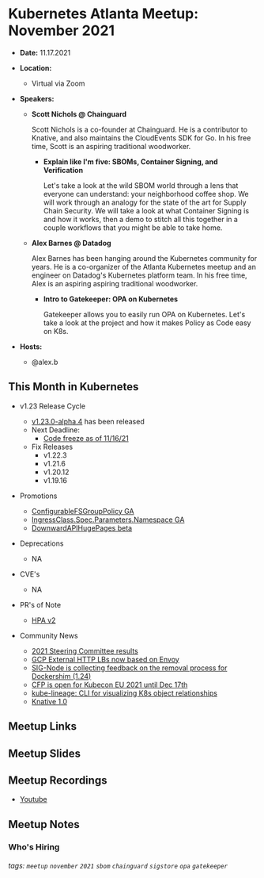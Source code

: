 # Kubernetes Atlanta Meetup: November 2021<!--Month Year-->

- **Date:** 11.17.2021<!--date as MM.DD.YYYY-->
- **Location:**
    - Virtual via Zoom
- **Speakers:**
    - **Scott Nichols @ Chainguard** <!--presenter name @ company-->
    
        Scott Nichols is a co-founder at Chainguard. He is a contributor to Knative, and also maintains the CloudEvents SDK for Go. In his free time, Scott is an aspiring traditional woodworker.
        
        - **Explain like I'm five: SBOMs, Container Signing, and Verification**<!--presentation title-->

            Let's take a look at the wild SBOM world through a lens that everyone can understand: your neighborhood coffee shop. We will work through an analogy for the state of the art for Supply Chain Security. We will take a look at what Container Signing is and how it works, then a demo to stitch all this together in a couple workflows that you might be able to take home.

    - **Alex Barnes @ Datadog** <!--presenter name @ company-->
    
        Alex Barnes has been hanging around the Kubernetes community for years. He is a co-organizer of the Atlanta Kubernetes meetup and an engineer on Datadog's Kubernetes platform team. In his free time, Alex is an aspiring aspiring traditional woodworker.
        
        - **Intro to Gatekeeper: OPA on Kubernetes**<!--presentation title-->

            Gatekeeper allows you to easily run OPA on Kubernetes. Let's take a look at the project and how it makes Policy as Code easy on K8s.

- **Hosts:**
    - @alex.b


## This Month in Kubernetes

- v1.23 Release Cycle <!-- Link to latest release for the current K8s release cycle -->
    - [v1.23.0-alpha.4](https://github.com/kubernetes/kubernetes/releases/tag/v1.23.0-alpha.4) has been released
    - Next Deadline: <!-- Date and general description for the next release cycle deadline -->
        - [Code freeze as of 11/16/21](https://groups.google.com/g/kubernetes-dev/c/pqdD3S7rhy0)
    - Fix Releases <!-- List of latest fix releases for supported/maintained Kubernetes version -->
        - v1.22.3
        - v1.21.6
        - v1.20.12
        - v1.19.16
- Promotions <!-- List of any interesting feature/API promotions -->
    - [ConfigurableFSGroupPolicy GA](https://github.com/kubernetes/kubernetes/pull/105885)
    - [IngressClass.Spec.Parameters.Namespace GA](https://github.com/kubernetes/kubernetes/pull/104636)
    - [DownwardAPIHugePages beta](https://github.com/kubernetes/kubernetes/pull/106271)
- Deprecations <!-- List of any interesting feature/API deprecations -->
    - NA
- CVE's <!-- List of any Kubernetes related CVE's -->
    - NA
- PR's of Note <!-- List of any interesting PR's to the Kubernetes project (use lwkd.io) -->
    - [HPA v2](https://github.com/kubernetes/kubernetes/pull/102534)

- Community News <!-- List of any interesting news from the Kubernetes community/ecosystem -->
    - [2021 Steering Committee results](https://kubernetes.io/blog/2021/11/08/steering-committee-results-2021/)
    - [GCP External HTTP LBs now based on Envoy](https://twitter.com/kniga/status/1460380151041052673)
    - [SIG-Node is collecting feedback on the removal process for Dockershim (1.24)](https://docs.google.com/forms/d/e/1FAIpQLSdx8lrDbVG71OwIWUidYIbakN4WYs7Zet5X59dnfyz5wwXoiA/viewform)
    - [CFP is open for Kubecon EU 2021 until Dec 17th](https://events.linuxfoundation.org/kubecon-cloudnativecon-europe/program/cfp/#overview)
    - [kube-lineage: CLI for visualizing K8s object relationships](https://tohjustin.github.io/posts/2021-11-01-kube-lineage/)
    - [Knative 1.0](https://knative.dev/blog/articles/knative-1.0/)


## Meetup Links


## Meetup Slides

## Meetup Recordings
- [Youtube]()

## Meetup Notes

### Who's Hiring 


###### tags: `meetup` `november` `2021` `sbom` `chainguard` `sigstore` `opa` `gatekeeper`<!--Add additional tags for `year`, `month` and anything else pertinent-->